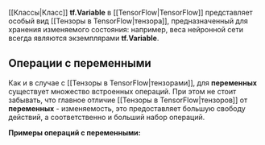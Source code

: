 [[Классы|Класс]] **tf.Variable** в [[TensorFlow|TensorFlow]] представляет особый вид [[Тензоры в TensorFlow|тензора]], предназначенный для хранения изменяемого состояния: например, веса нейронной сети всегда являются экземплярами **tf.Variable**.

## Операции с переменными

Как и в случае с [[Тензоры в TensorFlow|тензорами]], для **переменных** существует множество встроенных операций. При этом не стоит забывать, что главное отличие [[Тензоры в TensorFlow|тензоров]] от **переменных** - изменяемость, это предоставляет большую свободу действий, а соответственно и больший набор операций.

**Примеры операций с переменными:**